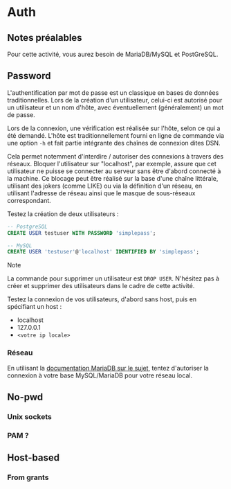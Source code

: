 # Auth

## Notes préalables

Pour cette activité, vous aurez besoin de MariaDB/MySQL et PostGreSQL.

## Password

L'authentification par mot de passe est un classique en bases de données traditionnelles.
Lors de la création d'un utilisateur, celui-ci est autorisé pour un utilisateur et un nom d'hôte, avec éventuellement (généralement) un mot de passe.

Lors de la connexion, une vérification est réalisée sur l'hôte, selon ce qui a été demandé. L'hôte est traditionnellement fourni en ligne de commande via une option `-h` et fait partie intégrante des chaînes de connexion dites DSN.

Cela permet notemment d'interdire / autoriser des connexions à travers des réseaux. Bloquer l'utilisateur sur "localhost", par exemple, assure que cet utilisateur ne puisse se connecter au serveur sans être d'abord connecté à la machine. Ce blocage peut être réalisé sur la base d'une chaîne littérale, utilisant des jokers (comme LIKE) ou via la définition d'un réseau, en utilisant l'adresse de réseau ainsi que le masque de sous-réseaux correspondant.

Testez la création de deux utilisateurs :
```sql
-- PostgreSQL
CREATE USER testuser WITH PASSWORD 'simplepass';

-- MySQL
CREATE USER 'testuser'@'localhost' IDENTIFIED BY 'simplepass';
```

> [!Note]
> La commande pour supprimer un utilisateur est `DROP USER`. N'hésitez pas à créer et supprimer des utilisateurs dans le cadre de cette activité.

Testez la connexion de vos utilisateurs, d'abord sans host, puis en spécifiant un host :
- localhost
- 127.0.0.1
- `<votre ip locale>`

### Réseau

En utilisant la [documentation MariaDB sur le sujet](https://mariadb.com/docs/server/reference/sql-statements/account-management-sql-statements/create-user#account-names), tentez d'autoriser la connexion à votre base MySQL/MariaDB pour votre réseau local.

## No-pwd

### Unix sockets

### PAM ?

## Host-based

### From grants
